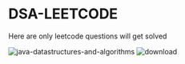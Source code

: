 # DSA-LEETCODE
Here are only leetcode questions will get solved

![java-datastructures-and-algorithms](https://github.com/Rutujsaraf09/DSA-LEETCODE/assets/96584784/8ce0295b-0e07-42b9-a9e5-c76995f0db23)
![download](https://github.com/Rutujsaraf09/DSA-LEETCODE/assets/96584784/d5491efa-6a46-4b01-806d-e1fe2d3c111e)

